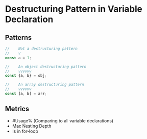 # Destructuring Pattern in Variable Declaration

## Patterns

```js
//    Not a destructuring pattern
//    v
const a = 1;

//    An object destructuring pattern
//    vvvvvv
const {a, b} = obj;

//    An array destructuring pattern
//    vvvvvv
const [a, b] = arr;
```

## Metrics

* #Usage% (Comparing to all variable declarations)
* Max Nesting Depth
* Is in for-loop
